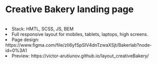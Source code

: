 # Creative Bakery landing page
<br/>
<li>Stack: HMTL, SCSS, JS, BEM</li>
<li>Full responsive layout for mobiles, tablets, laptops, high screens.</li>
<li>Page design: https://www.figma.com/file/zIi6yfSpSIV4dnTzwaXSjt/Bakerlab?node-id=0%3A1</li>
<li>Preview: https://victor-arutiunov.github.io/layout_creativeBakery/</li>
